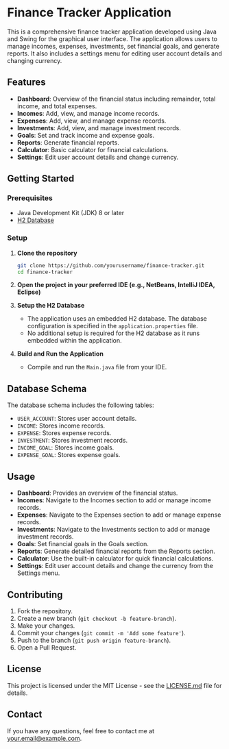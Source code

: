 # Finance Tracker Application

This is a comprehensive finance tracker application developed using Java and Swing for the graphical user interface. The application allows users to manage incomes, expenses, investments, set financial goals, and generate reports. It also includes a settings menu for editing user account details and changing currency.

## Features

- **Dashboard**: Overview of the financial status including remainder, total income, and total expenses.
- **Incomes**: Add, view, and manage income records.
- **Expenses**: Add, view, and manage expense records.
- **Investments**: Add, view, and manage investment records.
- **Goals**: Set and track income and expense goals.
- **Reports**: Generate financial reports.
- **Calculator**: Basic calculator for financial calculations.
- **Settings**: Edit user account details and change currency.

## Getting Started

### Prerequisites

- Java Development Kit (JDK) 8 or later
- [H2 Database](https://www.h2database.com/html/main.html)

### Setup

1. **Clone the repository**
    ```sh
    git clone https://github.com/yourusername/finance-tracker.git
    cd finance-tracker
    ```

2. **Open the project in your preferred IDE (e.g., NetBeans, IntelliJ IDEA, Eclipse)**

3. **Setup the H2 Database**
    - The application uses an embedded H2 database. The database configuration is specified in the `application.properties` file.
    - No additional setup is required for the H2 database as it runs embedded within the application.

4. **Build and Run the Application**
    - Compile and run the `Main.java` file from your IDE.

## Database Schema

The database schema includes the following tables:

- `USER_ACCOUNT`: Stores user account details.
- `INCOME`: Stores income records.
- `EXPENSE`: Stores expense records.
- `INVESTMENT`: Stores investment records.
- `INCOME_GOAL`: Stores income goals.
- `EXPENSE_GOAL`: Stores expense goals.

## Usage

- **Dashboard**: Provides an overview of the financial status.
- **Incomes**: Navigate to the Incomes section to add or manage income records.
- **Expenses**: Navigate to the Expenses section to add or manage expense records.
- **Investments**: Navigate to the Investments section to add or manage investment records.
- **Goals**: Set financial goals in the Goals section.
- **Reports**: Generate detailed financial reports from the Reports section.
- **Calculator**: Use the built-in calculator for quick financial calculations.
- **Settings**: Edit user account details and change the currency from the Settings menu.

## Contributing

1. Fork the repository.
2. Create a new branch (`git checkout -b feature-branch`).
3. Make your changes.
4. Commit your changes (`git commit -m 'Add some feature'`).
5. Push to the branch (`git push origin feature-branch`).
6. Open a Pull Request.

## License

This project is licensed under the MIT License - see the [LICENSE.md](LICENSE.md) file for details.

## Contact

If you have any questions, feel free to contact me at your.email@example.com.

